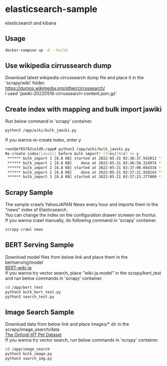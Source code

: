 # elasticsearch-sample
elasticsearch and kibana

## Usage
```bash
docker-compose up -d --build
```

## Use wikipedia cirrussearch dump
Download latest wikipedia cirrussearch dump file and place it in the 'scrapy/wiki' folder.  
https://dumps.wikimedia.org/other/cirrussearch/  
I used 'jawiki-20220516-cirrussearch-content.json.gz'  

## Create index with mapping and bulk import jawiki
Run below command in 'scrapy' container.
```bash
python3 /app/wiki/bulk_jawiki.py
```
If you wanna re-create index, enter y
```bash
root@ef85762ce1d9:/app# python3 /app/wiki/bulk_jawiki.py
Re-create index[jawiki] before bulk import? [Y]es/[N]o? >> y
 ****** bulk_import 1 [8.8 KB] started at 2022-05-21 03:36:37.542012 *****
 ****** bulk_import 1 [8.8 KB]    done at 2022-05-21 03:36:58.324974 *****
 ****** bulk_import 2 [8.8 KB] started at 2022-05-21 03:37:00.044334 *****
 ****** bulk_import 2 [8.8 KB]    done at 2022-05-21 03:37:21.928143 *****
 ****** bulk_import 3 [8.8 KB] started at 2022-05-21 03:37:23.277009 *****
```

## Scrapy Sample
The sample crawls YahooJAPAN News every hour and imports them in the "news" index of Elasticsearch.  
You can change the index on the configuration drawer screeen on frontui.  
If you wanna crawl manually, do following command in 'scrapy' container.
```bash
scrapy crawl news
```

## BERT Serving Sample
Download model files from below link and place them in the bertserving/model   
[BERT-wiki-ja](https://drive.google.com/drive/folders/1aR9kA8gRN9cT_tXO36E-y33tC-qb5-SH)  
If you wanna try vector search, place "wiki-ja.model" in the scrapy/bert_test and run below commands in 'scrapy' container.
```bash
cd /app/bert_test
python3 bulk_bert_test.py
python3 search_test.py
```

## Image Search Sample
Download data from below link and place images/* dir in the scrapy/image_search/data  
[The Oxford-IIIT Pet Dataset](https://www.robots.ox.ac.uk/~vgg/data/pets/data/images.tar.gz)  
If you wanna try vector search, run below commands in 'scrapy' container.
```bash
cd /app/image_search
python3 bulk_image.py
python3 search_img.py
```